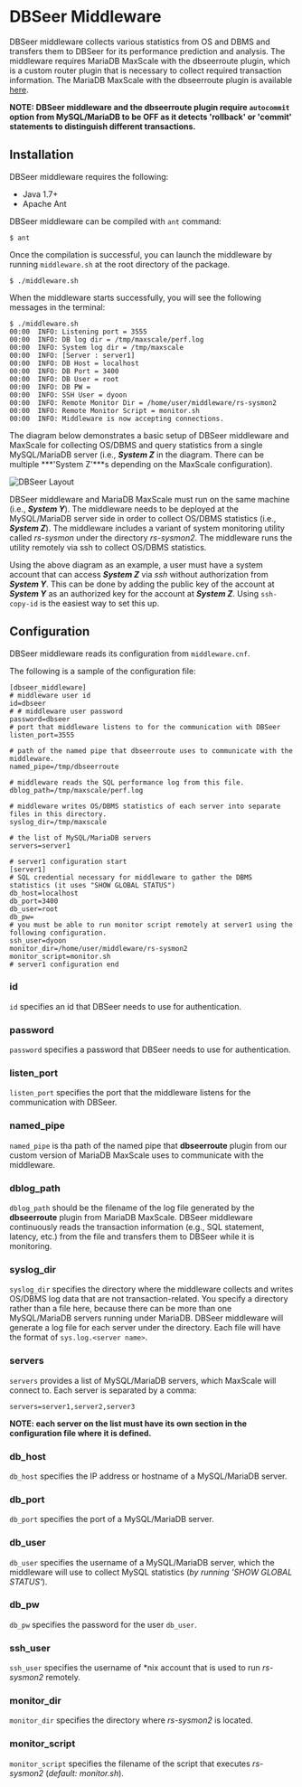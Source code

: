 # DBSeer Middleware

DBSeer middleware collects various statistics from OS and DBMS and transfers them to DBSeer for its performance prediction and analysis. 
The middleware requires MariaDB MaxScale with the dbseerroute plugin, which is a custom router plugin that is necessary to collect required transaction information. 
The MariaDB MaxScale with the dbseerroute plugin is available [here](https://github.com/dongyoungy/MaxScale).

**NOTE: DBSeer middleware and the dbseerroute plugin require `autocommit` option from MySQL/MariaDB to be OFF as it detects 'rollback' or 'commit' statements to distinguish different transactions.**


## Installation

DBSeer middleware requires the following:

* Java 1.7+
* Apache Ant

DBSeer middleware can be compiled with `ant` command:

	$ ant
	
Once the compilation is successful, you can launch the middleware by running `middleware.sh` at the root directory of the package.

	$ ./middleware.sh
	
When the middleware starts successfully, you will see the following messages in the terminal:

```
$ ./middleware.sh
00:00  INFO: Listening port = 3555
00:00  INFO: DB log dir = /tmp/maxscale/perf.log
00:00  INFO: System log dir = /tmp/maxscale
00:00  INFO: [Server : server1]
00:00  INFO: DB Host = localhost
00:00  INFO: DB Port = 3400
00:00  INFO: DB User = root
00:00  INFO: DB PW =
00:00  INFO: SSH User = dyoon
00:00  INFO: Remote Monitor Dir = /home/user/middleware/rs-sysmon2
00:00  INFO: Remote Monitor Script = monitor.sh
00:00  INFO: Middleware is now accepting connections.
```

The diagram below demonstrates a basic setup of DBSeer middleware and MaxScale for collecting OS/DBMS and query statistics from a single MySQL/MariaDB server (i.e., ***System Z*** in the diagram. There can be multiple ***'System Z'***s depending on the MaxScale configuration).

![DBSeer Layout](http://i.imgur.com/KeHG8Ll.png)

DBSeer middleware and MariaDB MaxScale must run on the same machine (i.e., ***System Y***). The middleware needs to be deployed at the MySQL/MariaDB server side in order to collect OS/DBMS statistics (i.e., ***System Z***). 
The middleware includes a variant of system monitoring utility called *rs-sysmon* under the directory *rs-sysmon2*. The middleware runs the utility remotely via ssh to collect OS/DBMS statistics.

Using the above diagram as an example, a user must have a system account that can access ***System Z*** via *ssh* without authorization from ***System Y***. This can be done by adding the public key of the account at ***System Y*** as an authorized key for the account at ***System Z***. Using `ssh-copy-id` is the easiest way to set this up.


## Configuration

DBSeer middleware reads its configuration from `middleware.cnf`. 

The following is a sample of the configuration file:

```
[dbseer_middleware]
# middleware user id
id=dbseer
# # middleware user password
password=dbseer
# port that middleware listens to for the communication with DBSeer
listen_port=3555

# path of the named pipe that dbseerroute uses to communicate with the middleware.
named_pipe=/tmp/dbseerroute

# middleware reads the SQL performance log from this file.
dblog_path=/tmp/maxscale/perf.log

# middleware writes OS/DBMS statistics of each server into separate files in this directory.
syslog_dir=/tmp/maxscale

# the list of MySQL/MariaDB servers
servers=server1

# server1 configuration start
[server1]
# SQL credential necessary for middleware to gather the DBMS statistics (it uses "SHOW GLOBAL STATUS")
db_host=localhost
db_port=3400
db_user=root
db_pw=
# you must be able to run monitor script remotely at server1 using the following configuration.
ssh_user=dyoon
monitor_dir=/home/user/middleware/rs-sysmon2
monitor_script=monitor.sh
# server1 configuration end
```

### id
`id` specifies an id that DBSeer needs to use for authentication.

### password
`password` specifies a password that DBSeer needs to use for authentication.

### listen_port

`listen_port` specifies the port that the middleware listens for the communication with DBSeer.

### named_pipe
`named_pipe` is tha path of the named pipe that **dbseerroute** plugin from our custom version of MariaDB MaxScale uses to communicate with the middleware.

### dblog_path

`dblog_path` should be the filename of the log file generated by the **dbseerroute** plugin from MariaDB MaxScale. DBSeer middleware continuously reads the transaction information (e.g., SQL statement, latency, etc.) from the file and transfers them to DBSeer while it is monitoring.

### syslog_dir

`syslog_dir` specifies the directory where the middleware collects and writes OS/DBMS log data that are not transaction-related. You specify a directory rather than a file here, because there can be more than one MySQL/MariaDB servers running under MariaDB. DBSeer middleware will generate a log file for each server under the directory. Each file will have the format of `sys.log.<server name>`.

### servers

`servers` provides a list of MySQL/MariaDB servers, which MaxScale will connect to. Each server is separated by a comma:

	servers=server1,server2,server3
	
**NOTE: each server on the list must have its own section in the configuration file where it is defined.**

### db_host

`db_host` specifies the IP address or hostname of a MySQL/MariaDB server.

### db_port

`db_port` specifies the port of a MySQL/MariaDB server.

### db_user

`db_user` specifies the username of a MySQL/MariaDB server, which the middleware will use to collect MySQL statistics (*by running 'SHOW GLOBAL STATUS'*).

### db_pw

`db_pw` specifies the password for the user `db_user`.

### ssh_user

`ssh_user` specifies the username of *nix account that is used to run *rs-sysmon2* remotely.

### monitor_dir

`monitor_dir` specifies the directory where *rs-sysmon2* is located.

### monitor_script

`monitor_script` specifies the filename of the script that executes *rs-sysmon2* (*default: monitor.sh*).






